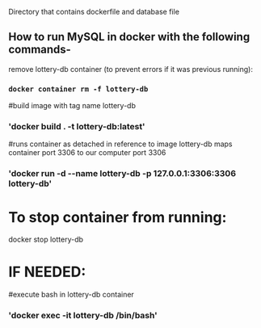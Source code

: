 Directory that contains dockerfile and database file

## How to run MySQL in docker with the following commands- 

remove lottery-db container (to prevent errors if it was previous running):

### `docker container rm -f lottery-db`

#build image with tag name lottery-db
### 'docker build . -t lottery-db:latest'

#runs container as detached in reference to image lottery-db maps container port 3306 to our computer port 3306
### 'docker run -d --name lottery-db -p 127.0.0.1:3306:3306 lottery-db'

# To stop container from running: 
docker stop lottery-db 

# IF NEEDED: 
#execute bash in lottery-db container

### 'docker exec -it lottery-db /bin/bash'
